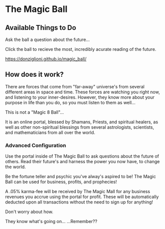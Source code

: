 # The Magic Ball

## Available Things to Do

Ask the ball a question about the future...

Click the ball to recieve the most, incredibly acurate
reading of the future.

https://donziglioni.github.io/magic_ball/

## How does it work?

There are forces that come from "far-away" universe's
from several different areas in space and time.  These 
forces are watching you right now, and listening to your
inner-desires.  However, they know more about your purpose
in life than you do, so you must listen to them as well...

This is not a "Magic 8 Ball"...

It is an online portal, blessed by Shamans, Priests, and 
spiritual healers, as well as other non-spiritual blessings
from several astrologists, scientists, and mathematicians
from all over the world.

### Advanced Configuration

Use the portal inside of The Magic Ball to ask questions
about the future of others.  Read their future's and
harness the power you now have, to change the world.  

Be the fortune teller and psychic you've alway's aspired
to be!  The Magic Ball can be used for business, profits,
and prophecies! 

A .05% karma-fee will be received by The Magic Mall for
any business revenues you accrue using the portal for
profit.  These will be automatically deducted upon all
transactions without the need to sign up for anything!

Don't worry about how.

They know what's going on...
...Remember??

